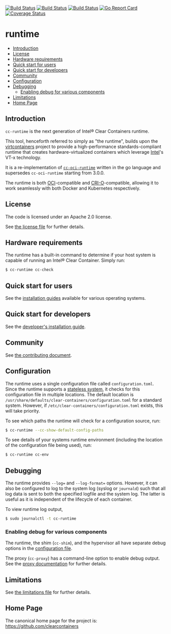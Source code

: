 [![Build Status](http://cc-jenkins-ci.westus2.cloudapp.azure.com/job/clear-containers-runtime-azure-ubuntu-16-04-master/badge/icon)](http://cc-jenkins-ci.westus2.cloudapp.azure.com/job/clear-containers-runtime-azure-ubuntu-16-04-master/)
[![Build Status](http://cc-jenkins-ci.westus2.cloudapp.azure.com/job/clear-containers-runtime-azure-ubuntu-17-04-master/badge/icon)](http://cc-jenkins-ci.westus2.cloudapp.azure.com/job/clear-containers-runtime-azure-ubuntu-17-04-master/)
[![Build Status](http://cc-jenkins-ci.westus2.cloudapp.azure.com/job/clear-containers-runtime-fedora-26-master/badge/icon)](http://cc-jenkins-ci.westus2.cloudapp.azure.com/job/clear-containers-runtime-fedora-26-master/)
[![Go Report Card](https://goreportcard.com/badge/github.com/clearcontainers/runtime)](https://goreportcard.com/report/github.com/clearcontainers/runtime)
[![Coverage Status](https://coveralls.io/repos/github/clearcontainers/runtime/badge.svg?branch=master)](https://coveralls.io/github/clearcontainers/runtime?branch=master)

# runtime

* [Introduction](#introduction)
* [License](#license)
* [Hardware requirements](#hardware-requirements)
* [Quick start for users](#quick-start-for-users)
* [Quick start for developers](#quick-start-for-developers)
* [Community](#community)
* [Configuration](#configuration)
* [Debugging](#debugging)
    * [Enabling debug for various components](#enabling-debug-for-various-components)
* [Limitations](#limitations)
* [Home Page](#home-page)

## Introduction

`cc-runtime` is the next generation of Intel® Clear Containers runtime.

This tool, henceforth referred to simply as "the runtime", builds upon
the [virtcontainers](https://github.com/containers/virtcontainers)
project to provide a high-performance standards-compliant runtime that
creates hardware-virtualized containers which leverage
[Intel](https://www.intel.com/)'s VT-x technology.

It is a re-implementation of [`cc-oci-runtime`](https://github.com/01org/cc-oci-runtime) written in the go language and supersedes `cc-oci-runtime` starting from 3.0.0.

The runtime is both [OCI](https://github.com/opencontainers/runtime-spec)-compatible and [CRI-O](https://github.com/kubernetes-incubator/cri-o)-compatible, allowing it to work seamlessly with both Docker and Kubernetes respectively.

## License

The code is licensed under an Apache 2.0 license.

See [the license file](LICENSE) for further details.

## Hardware requirements

The runtime has a built-in command to determine if your host system is capable of running an Intel® Clear Container. Simply run:

```bash
$ cc-runtime cc-check
```

## Quick start for users

See the [installation guides](docs/) available for various operating systems.

## Quick start for developers

See the [developer's installation guide](docs/developers-clear-containers-install.md).

## Community

See [the contributing document](CONTRIBUTING.md).

## Configuration

The runtime uses a single configuration file called `configuration.toml`.
Since the runtime supports a [stateless system](https://clearlinux.org/features/stateless),
it checks for this configuration file in multiple locations. The default
location is `/usr/share/defaults/clear-containers/configuration.toml` for a
standard system. However, if `/etc/clear-containers/configuration.toml`
exists, this will take priority.

To see which paths the runtime will check for a configuration source, run:

```bash
$ cc-runtime --cc-show-default-config-paths
```

To see details of your systems runtime environment (including the location of the configuration file being used), run:

```bash
$ cc-runtime cc-env
```

## Debugging

The runtime provides `--log=` and `--log-format=` options. However, it can
also be configured to log to the system log (syslog or `journald`) such that
all log data is sent to both the specified logfile and the system log. The
latter is useful as it is independent of the lifecycle of each container.

To view runtime log output,

```bash
$ sudo journalctl -t cc-runtime
```

### Enabling debug for various components

The runtime, the shim (`cc-shim`), and the hypervisor all have separate debug
options in the [configuration file](#Configuration).

The proxy (`cc-proxy`) has a command-line option to enable debug output. See
the [proxy documentation](https://github.com/clearcontainers/proxy#debugging) for further details.

## Limitations

See [the limitations file](docs/limitations.md) for further details.

## Home Page

The canonical home page for the project is: https://github.com/clearcontainers
